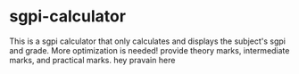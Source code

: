 # sgpi-calculator
This is a sgpi calculator that only calculates and displays the subject's sgpi and grade.  More optimization is needed!  provide theory marks, intermediate marks, and practical marks.
hey pravain here 
